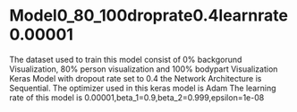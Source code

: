 # Model0_80_100droprate0.4learnrate0.00001
The dataset used to train this model consist of 0% backgorund Visualization, 80% person visualization and 100% bodypart Visualization Keras Model with dropout rate set to 0.4 the Network Architecture is Sequential. The optimizer used in this keras model is Adam The learning rate of this model is 0.00001,beta_1=0.9,beta_2=0.999,epsilon=1e-08
